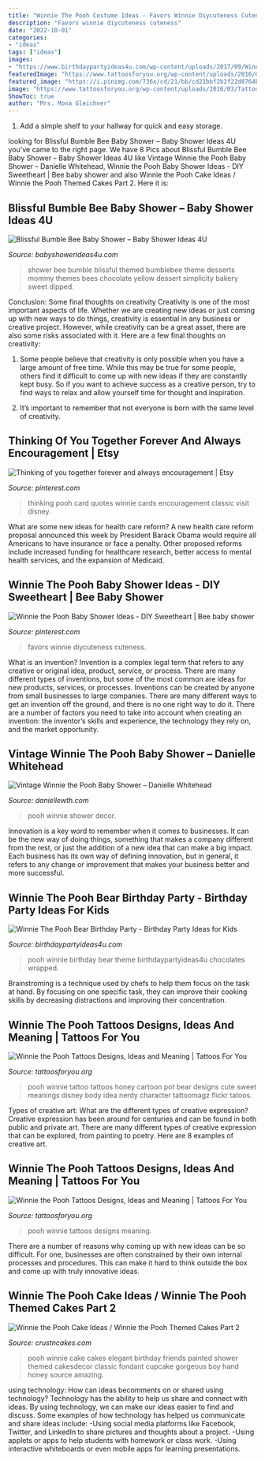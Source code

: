 ```yaml
---
title: "Winnie The Pooh Costume Ideas - Favors Winnie Diycuteness Cuteness"
description: "Favors winnie diycuteness cuteness"
date: "2022-10-01"
categories:
- "ideas"
tags: ["ideas"]
images:
- "https://www.birthdaypartyideas4u.com/wp-content/uploads/2017/09/Winnie-The-Pooh-Bear-Birthday-Party-Wrapped-Chocolates.png"
featuredImage: "https://www.tattoosforyou.org/wp-content/uploads/2016/03/Small-Winnie-the-Pooh-Tattoos.jpg"
featured_image: "https://i.pinimg.com/736x/cd/21/bb/cd21bbf2b2f22d8764be35d616e4488c.jpg"
image: "https://www.tattoosforyou.org/wp-content/uploads/2016/03/Tattoos-of-Winnie-the-Pooh.jpg"
ShowToc: true
author: "Mrs. Mona Gleichner"
---
```



1. Add a simple shelf to your hallway for quick and easy storage.

	

		
looking for Blissful Bumble Bee Baby Shower – Baby Shower Ideas 4U you've came to the right page. We have 8 Pics about Blissful Bumble Bee Baby Shower – Baby Shower Ideas 4U like Vintage Winnie the Pooh Baby Shower – Danielle Whitehead, Winnie the Pooh Baby Shower Ideas - DIY Sweetheart | Bee baby shower and also Winnie the Pooh Cake Ideas / Winnie the Pooh Themed Cakes Part 2. Here it is:
		
    
## Blissful Bumble Bee Baby Shower – Baby Shower Ideas 4U

<img loading=lazy src="https://babyshowerideas4u.com/wp-content/uploads/2016/08/Blissful-Bumble-Bee-Baby-Shower-Cakepop-Desserts.jpg" onerror="this.onerror=null;this.src='https://tse4.mm.bing.net/th?id=OIP.YajQ5ThZ15TTRIKWEPQfHgAAAA&amp;pid=15.1';" alt="Blissful Bumble Bee Baby Shower – Baby Shower Ideas 4U">

_Source: babyshowerideas4u.com_

>shower bee bumble blissful themed bumblebee theme desserts mommy themes bees chocolate yellow dessert simplicity bakery sweet dipped. 

	

Conclusion: Some final thoughts on creativity
Creativity is one of the most important aspects of life. Whether we are creating new ideas or just coming up with new ways to do things, creativity is essential in any business or creative project. However, while creativity can be a great asset, there are also some risks associated with it. Here are a few final thoughts on creativity: 
1. Some people believe that creativity is only possible when you have a large amount of free time. While this may be true for some people, others find it difficult to come up with new ideas if they are constantly kept busy. So if you want to achieve success as a creative person, try to find ways to relax and allow yourself time for thought and inspiration. 

2. It’s important to remember that not everyone is born with the same level of creativity.

    
## Thinking Of You Together Forever And Always Encouragement | Etsy

<img loading=lazy src="https://i.pinimg.com/736x/a3/39/b8/a339b8ca6c4f7eef1e6ed744803ffcb1.jpg" onerror="this.onerror=null;this.src='https://tse1.mm.bing.net/th?id=OIP.z7Jm6qJKZU3rcplkZMEW7AHaJ4&amp;pid=15.1';" alt="Thinking of you together forever and always encouragement | Etsy">

_Source: pinterest.com_

>thinking pooh card quotes winnie cards encouragement classic visit disney. 

	

What are some new ideas for health care reform?
A new health care reform proposal announced this week by President Barack Obama would require all Americans to have insurance or face a penalty. Other proposed reforms include increased funding for healthcare research, better access to mental health services, and the expansion of Medicaid.

    
## Winnie The Pooh Baby Shower Ideas - DIY Sweetheart | Bee Baby Shower

<img loading=lazy src="https://i.pinimg.com/736x/cd/21/bb/cd21bbf2b2f22d8764be35d616e4488c.jpg" onerror="this.onerror=null;this.src='https://tse1.mm.bing.net/th?id=OIP.5t3kPT8VqTQELatJK601CgHaJ4&amp;pid=15.1';" alt="Winnie the Pooh Baby Shower Ideas - DIY Sweetheart | Bee baby shower">

_Source: pinterest.com_

>favors winnie diycuteness cuteness. 

	

What is an invention?
Invention is a complex legal term that refers to any creative or original idea, product, service, or process. There are many different types of inventions, but some of the most common are ideas for new products, services, or processes. Inventions can be created by anyone from small businesses to large companies. There are many different ways to get an invention off the ground, and there is no one right way to do it. There are a number of factors you need to take into account when creating an invention: the inventor’s skills and experience, the technology they rely on, and the market opportunity.

    
## Vintage Winnie The Pooh Baby Shower – Danielle Whitehead

<img loading=lazy src="https://daniellewth.com/wp-content/uploads/2020/08/IMG_6127-1440x2160.jpg" onerror="this.onerror=null;this.src='https://tse3.mm.bing.net/th?id=OIP.pc97WFQb2u5irw0Nx-q42AHaLH&amp;pid=15.1';" alt="Vintage Winnie the Pooh Baby Shower – Danielle Whitehead">

_Source: daniellewth.com_

>pooh winnie shower decor. 

	

Innovation is a key word to remember when it comes to businesses. It can be the new way of doing things, something that makes a company different from the rest, or just the addition of a new idea that can make a big impact. Each business has its own way of defining innovation, but in general, it refers to any change or improvement that makes your business better and more successful.

    
## Winnie The Pooh Bear Birthday Party - Birthday Party Ideas For Kids

<img loading=lazy src="https://www.birthdaypartyideas4u.com/wp-content/uploads/2017/09/Winnie-The-Pooh-Bear-Birthday-Party-Wrapped-Chocolates.png" onerror="this.onerror=null;this.src='https://tse4.mm.bing.net/th?id=OIP.wBPAzjuzwbWfjXivcD_VGwHaE8&amp;pid=15.1';" alt="Winnie The Pooh Bear Birthday Party - Birthday Party Ideas for Kids">

_Source: birthdaypartyideas4u.com_

>pooh winnie birthday bear theme birthdaypartyideas4u chocolates wrapped. 

	

Brainstroming is a technique used by chefs to help them focus on the task at hand. By focusing on one specific task, they can improve their cooking skills by decreasing distractions and improving their concentration.

    
## Winnie The Pooh Tattoos Designs, Ideas And Meaning | Tattoos For You

<img loading=lazy src="https://www.tattoosforyou.org/wp-content/uploads/2016/03/Tattoos-of-Winnie-the-Pooh.jpg" onerror="this.onerror=null;this.src='https://tse2.mm.bing.net/th?id=OIP.Has-Y2QM4pk-QbZRBvkJ-QHaFj&amp;pid=15.1';" alt="Winnie the Pooh Tattoos Designs, Ideas and Meaning | Tattoos For You">

_Source: tattoosforyou.org_

>pooh winnie tattoo tattoos honey cartoon pot bear designs cute sweet meanings disney body idea nerdy character tattoomagz flickr tatoos. 

	

Types of creative art: What are the different types of creative expression?
Creative expression has been around for centuries and can be found in both public and private art. There are many different types of creative expression that can be explored, from painting to poetry. Here are 8 examples of creative art.

    
## Winnie The Pooh Tattoos Designs, Ideas And Meaning | Tattoos For You

<img loading=lazy src="https://www.tattoosforyou.org/wp-content/uploads/2016/03/Small-Winnie-the-Pooh-Tattoos.jpg" onerror="this.onerror=null;this.src='https://tse1.mm.bing.net/th?id=OIP.54WK2_MKcsnRkhgayWDJnwHaJ4&amp;pid=15.1';" alt="Winnie the Pooh Tattoos Designs, Ideas and Meaning | Tattoos For You">

_Source: tattoosforyou.org_

>pooh winnie tattoos designs meaning. 

	

There are a number of reasons why coming up with new ideas can be so difficult. For one, businesses are often constrained by their own internal processes and procedures. This can make it hard to think outside the box and come up with truly innovative ideas.

    
## Winnie The Pooh Cake Ideas / Winnie The Pooh Themed Cakes Part 2

<img loading=lazy src="http://www.crustncakes.com/blog/wp-content/uploads/2015/12/64166f17cf065be847d366616eb03863.jpg" onerror="this.onerror=null;this.src='https://tse4.mm.bing.net/th?id=OIP.guiKEeLkqv3WIu_3pNx7rgHaLL&amp;pid=15.1';" alt="Winnie the Pooh Cake Ideas / Winnie the Pooh Themed Cakes Part 2">

_Source: crustncakes.com_

>pooh winnie cake cakes elegant birthday friends painted shower themed cakesdecor classic fondant cupcake gorgeous boy hand honey source amazing. 

	

using technology: How can ideas becomments on or shared using technology?
Technology has the ability to help us share and connect with ideas. By using technology, we can make our ideas easier to find and discuss. Some examples of how technology has helped us communicate and share ideas include: 
-Using social media platforms like Facebook, Twitter, and LinkedIn to share pictures and thoughts about a project. 
-Using applets or apps to help students with homework or class work. 
-Using interactive whiteboards or even mobile apps for learning presentations.

